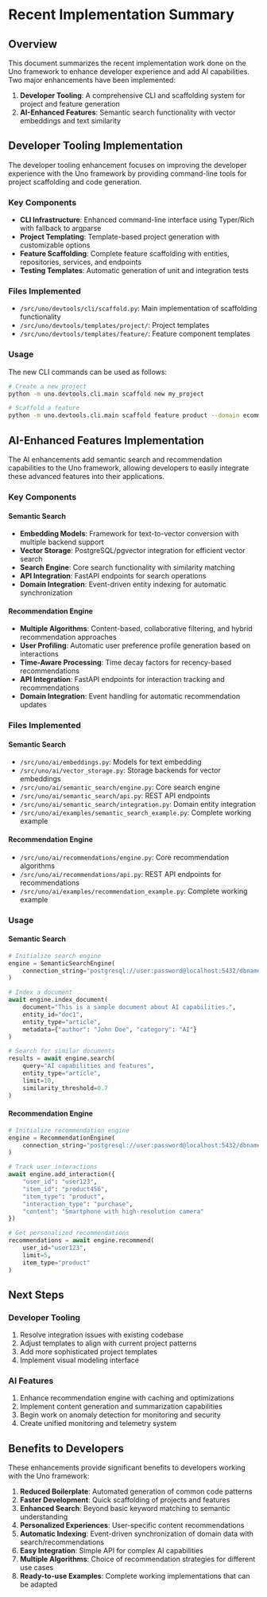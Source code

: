 # Recent Implementation Summary

## Overview

This document summarizes the recent implementation work done on the Uno framework to enhance developer experience and add AI capabilities. Two major enhancements have been implemented:

1. **Developer Tooling**: A comprehensive CLI and scaffolding system for project and feature generation
2. **AI-Enhanced Features**: Semantic search functionality with vector embeddings and text similarity

## Developer Tooling Implementation

The developer tooling enhancement focuses on improving the developer experience with the Uno framework by providing command-line tools for project scaffolding and code generation.

### Key Components

- **CLI Infrastructure**: Enhanced command-line interface using Typer/Rich with fallback to argparse
- **Project Templating**: Template-based project generation with customizable options
- **Feature Scaffolding**: Complete feature scaffolding with entities, repositories, services, and endpoints
- **Testing Templates**: Automatic generation of unit and integration tests

### Files Implemented

- `/src/uno/devtools/cli/scaffold.py`: Main implementation of scaffolding functionality
- `/src/uno/devtools/templates/project/`: Project templates
- `/src/uno/devtools/templates/feature/`: Feature component templates

### Usage

The new CLI commands can be used as follows:

```bash
# Create a new project
python -m uno.devtools.cli.main scaffold new my_project

# Scaffold a feature
python -m uno.devtools.cli.main scaffold feature product --domain ecommerce
```

## AI-Enhanced Features Implementation

The AI enhancements add semantic search and recommendation capabilities to the Uno framework, allowing developers to easily integrate these advanced features into their applications.

### Key Components

#### Semantic Search
- **Embedding Models**: Framework for text-to-vector conversion with multiple backend support
- **Vector Storage**: PostgreSQL/pgvector integration for efficient vector search
- **Search Engine**: Core search functionality with similarity matching
- **API Integration**: FastAPI endpoints for search operations
- **Domain Integration**: Event-driven entity indexing for automatic synchronization

#### Recommendation Engine
- **Multiple Algorithms**: Content-based, collaborative filtering, and hybrid recommendation approaches
- **User Profiling**: Automatic user preference profile generation based on interactions
- **Time-Aware Processing**: Time decay factors for recency-based recommendations
- **API Integration**: FastAPI endpoints for interaction tracking and recommendations
- **Domain Integration**: Event handling for automatic recommendation updates

### Files Implemented

#### Semantic Search
- `/src/uno/ai/embeddings.py`: Models for text embedding
- `/src/uno/ai/vector_storage.py`: Storage backends for vector embeddings
- `/src/uno/ai/semantic_search/engine.py`: Core search engine
- `/src/uno/ai/semantic_search/api.py`: REST API endpoints
- `/src/uno/ai/semantic_search/integration.py`: Domain entity integration
- `/src/uno/ai/examples/semantic_search_example.py`: Complete working example

#### Recommendation Engine
- `/src/uno/ai/recommendations/engine.py`: Core recommendation algorithms
- `/src/uno/ai/recommendations/api.py`: REST API endpoints for recommendations
- `/src/uno/ai/examples/recommendation_example.py`: Complete working example

### Usage

#### Semantic Search
```python
# Initialize search engine
engine = SemanticSearchEngine(
    connection_string="postgresql://user:password@localhost:5432/dbname"
)

# Index a document
await engine.index_document(
    document="This is a sample document about AI capabilities.",
    entity_id="doc1",
    entity_type="article",
    metadata={"author": "John Doe", "category": "AI"}
)

# Search for similar documents
results = await engine.search(
    query="AI capabilities and features",
    entity_type="article",
    limit=10,
    similarity_threshold=0.7
)
```

#### Recommendation Engine
```python
# Initialize recommendation engine
engine = RecommendationEngine(
    connection_string="postgresql://user:password@localhost:5432/dbname"
)

# Track user interactions
await engine.add_interaction({
    "user_id": "user123",
    "item_id": "product456",
    "item_type": "product",
    "interaction_type": "purchase",
    "content": "Smartphone with high-resolution camera"
})

# Get personalized recommendations
recommendations = await engine.recommend(
    user_id="user123",
    limit=5,
    item_type="product"
)
```

## Next Steps

### Developer Tooling

1. Resolve integration issues with existing codebase
2. Adjust templates to align with current project patterns
3. Add more sophisticated project templates
4. Implement visual modeling interface

### AI Features

1. Enhance recommendation engine with caching and optimizations
2. Implement content generation and summarization capabilities
3. Begin work on anomaly detection for monitoring and security
4. Create unified monitoring and telemetry system

## Benefits to Developers

These enhancements provide significant benefits to developers working with the Uno framework:

1. **Reduced Boilerplate**: Automated generation of common code patterns
2. **Faster Development**: Quick scaffolding of projects and features
3. **Enhanced Search**: Beyond basic keyword matching to semantic understanding
4. **Personalized Experiences**: User-specific content recommendations
5. **Automatic Indexing**: Event-driven synchronization of domain data with search/recommendations
6. **Easy Integration**: Simple API for complex AI capabilities 
7. **Multiple Algorithms**: Choice of recommendation strategies for different use cases
8. **Ready-to-use Examples**: Complete working implementations that can be adapted